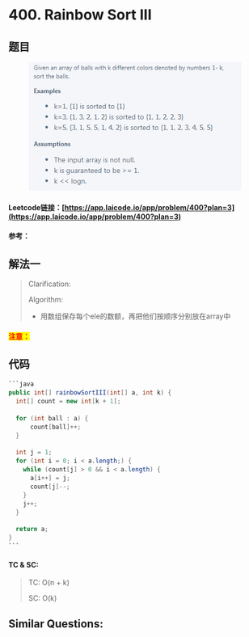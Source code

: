 # 400. Rainbow Sort III

## 题目

<figure><img src="../../.gitbook/assets/image (16).png" alt=""><figcaption></figcaption></figure>

#### Leetcode链接：[https://app.laicode.io/app/problem/400?plan=3](https://app.laicode.io/app/problem/400?plan=3)

#### 参考：

## 解法一

> Clarification:&#x20;
>
> Algorithm:&#x20;
>
> * 用数组保存每个ele的数额，再把他们按顺序分别放在array中

#### <mark style="color:red;">注意：</mark>

## 代码

````java
```java
public int[] rainbowSortIII(int[] a, int k) {
  int[] count = new int[k + 1];

  for (int ball : a) {
      count[ball]++;
  }

  int j = 1;
  for (int i = 0; i < a.length;) {
    while (count[j] > 0 && i < a.length) {
      a[i++] = j;
      count[j]--;
    }
    j++;
  }

  return a;
}
```
````

#### TC & SC:&#x20;

> TC: O(n + k)
>
> SC: O(k)

## **Similar Questions:**&#x20;

